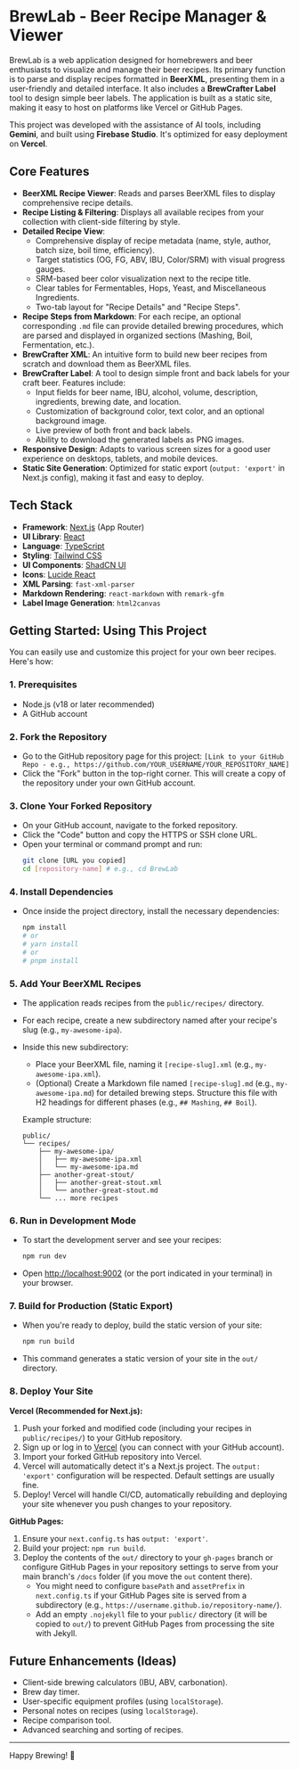 
# BrewLab - Beer Recipe Manager & Viewer

BrewLab is a web application designed for homebrewers and beer enthusiasts to visualize and manage their beer recipes. Its primary function is to parse and display recipes formatted in **BeerXML**, presenting them in a user-friendly and detailed interface. It also includes a **BrewCrafter Label** tool to design simple beer labels. The application is built as a static site, making it easy to host on platforms like Vercel or GitHub Pages.

This project was developed with the assistance of AI tools, including **Gemini**, and built using **Firebase Studio**. It's optimized for easy deployment on **Vercel**.

## Core Features

*   **BeerXML Recipe Viewer**: Reads and parses BeerXML files to display comprehensive recipe details.
*   **Recipe Listing & Filtering**: Displays all available recipes from your collection with client-side filtering by style.
*   **Detailed Recipe View**:
    *   Comprehensive display of recipe metadata (name, style, author, batch size, boil time, efficiency).
    *   Target statistics (OG, FG, ABV, IBU, Color/SRM) with visual progress gauges.
    *   SRM-based beer color visualization next to the recipe title.
    *   Clear tables for Fermentables, Hops, Yeast, and Miscellaneous Ingredients.
    *   Two-tab layout for "Recipe Details" and "Recipe Steps".
*   **Recipe Steps from Markdown**: For each recipe, an optional corresponding `.md` file can provide detailed brewing procedures, which are parsed and displayed in organized sections (Mashing, Boil, Fermentation, etc.).
*   **BrewCrafter XML**: An intuitive form to build new beer recipes from scratch and download them as BeerXML files.
*   **BrewCrafter Label**: A tool to design simple front and back labels for your craft beer. Features include:
    *   Input fields for beer name, IBU, alcohol, volume, description, ingredients, brewing date, and location.
    *   Customization of background color, text color, and an optional background image.
    *   Live preview of both front and back labels.
    *   Ability to download the generated labels as PNG images.
*   **Responsive Design**: Adapts to various screen sizes for a good user experience on desktops, tablets, and mobile devices.
*   **Static Site Generation**: Optimized for static export (`output: 'export'` in Next.js config), making it fast and easy to deploy.

## Tech Stack

*   **Framework**: [Next.js](https://nextjs.org/) (App Router)
*   **UI Library**: [React](https://reactjs.org/)
*   **Language**: [TypeScript](https://www.typescriptlang.org/)
*   **Styling**: [Tailwind CSS](https://tailwindcss.com/)
*   **UI Components**: [ShadCN UI](https://ui.shadcn.com/)
*   **Icons**: [Lucide React](https://lucide.dev/)
*   **XML Parsing**: `fast-xml-parser`
*   **Markdown Rendering**: `react-markdown` with `remark-gfm`
*   **Label Image Generation**: `html2canvas`

## Getting Started: Using This Project

You can easily use and customize this project for your own beer recipes. Here's how:

### 1. Prerequisites

*   Node.js (v18 or later recommended)
*   A GitHub account

### 2. Fork the Repository

*   Go to the GitHub repository page for this project: `[Link to your GitHub Repo - e.g., https://github.com/YOUR_USERNAME/YOUR_REPOSITORY_NAME]`
*   Click the "Fork" button in the top-right corner. This will create a copy of the repository under your own GitHub account.

### 3. Clone Your Forked Repository

*   On your GitHub account, navigate to the forked repository.
*   Click the "Code" button and copy the HTTPS or SSH clone URL.
*   Open your terminal or command prompt and run:
    ```bash
    git clone [URL you copied]
    cd [repository-name] # e.g., cd BrewLab
    ```

### 4. Install Dependencies

*   Once inside the project directory, install the necessary dependencies:
    ```bash
    npm install
    # or
    # yarn install
    # or
    # pnpm install
    ```

### 5. Add Your BeerXML Recipes

*   The application reads recipes from the `public/recipes/` directory.
*   For each recipe, create a new subdirectory named after your recipe's slug (e.g., `my-awesome-ipa`).
*   Inside this new subdirectory:
    *   Place your BeerXML file, naming it `[recipe-slug].xml` (e.g., `my-awesome-ipa.xml`).
    *   (Optional) Create a Markdown file named `[recipe-slug].md` (e.g., `my-awesome-ipa.md`) for detailed brewing steps. Structure this file with H2 headings for different phases (e.g., `## Mashing`, `## Boil`).

    Example structure:
    ```
    public/
    └── recipes/
        ├── my-awesome-ipa/
        │   ├── my-awesome-ipa.xml
        │   └── my-awesome-ipa.md
        ├── another-great-stout/
        │   ├── another-great-stout.xml
        │   └── another-great-stout.md
        └── ... more recipes
    ```

### 6. Run in Development Mode

*   To start the development server and see your recipes:
    ```bash
    npm run dev
    ```
*   Open [http://localhost:9002](http://localhost:9002) (or the port indicated in your terminal) in your browser.

### 7. Build for Production (Static Export)

*   When you're ready to deploy, build the static version of your site:
    ```bash
    npm run build
    ```
*   This command generates a static version of your site in the `out/` directory.

### 8. Deploy Your Site

**Vercel (Recommended for Next.js):**

1.  Push your forked and modified code (including your recipes in `public/recipes/`) to your GitHub repository.
2.  Sign up or log in to [Vercel](https://vercel.com/) (you can connect with your GitHub account).
3.  Import your forked GitHub repository into Vercel.
4.  Vercel will automatically detect it's a Next.js project. The `output: 'export'` configuration will be respected. Default settings are usually fine.
5.  Deploy! Vercel will handle CI/CD, automatically rebuilding and deploying your site whenever you push changes to your repository.

**GitHub Pages:**

1.  Ensure your `next.config.ts` has `output: 'export'`.
2.  Build your project: `npm run build`.
3.  Deploy the contents of the `out/` directory to your `gh-pages` branch or configure GitHub Pages in your repository settings to serve from your main branch's `/docs` folder (if you move the `out` content there).
    *   You might need to configure `basePath` and `assetPrefix` in `next.config.ts` if your GitHub Pages site is served from a subdirectory (e.g., `https://username.github.io/repository-name/`).
    *   Add an empty `.nojekyll` file to your `public/` directory (it will be copied to `out/`) to prevent GitHub Pages from processing the site with Jekyll.

## Future Enhancements (Ideas)

*   Client-side brewing calculators (IBU, ABV, carbonation).
*   Brew day timer.
*   User-specific equipment profiles (using `localStorage`).
*   Personal notes on recipes (using `localStorage`).
*   Recipe comparison tool.
*   Advanced searching and sorting of recipes.

---

Happy Brewing! 🍻
